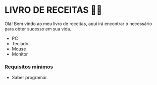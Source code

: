 # LIVRO DE RECEITAS​ :man_cook:



Olá! Bem vindo ao meu livro de receitas, aqui irá encontrar o necessário para obter sucesso em sua vida.

- PC
- Teclado
- Mouse
- Monitor

### Requisitos mínimos

- Saber programar.


